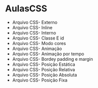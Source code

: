 # AulasCSS

- Arquivo CSS- Externo
- Arquivo CSS- Inline
- Arquivo CSS- Interno 
- Arquivo CSS- Classe E id
- Arquivo CSS- Modo cores
- Arquivo CSS- Animação
- Arquivo CSS- Animação por tempo
- Arquivo CSS- Bordey padding e margin
- Arquivo CSS- Posição Estática
- Arquivo CSS- Posição Relativa
- Arquivo CSS- Posição Absoluta
- Arquivo CSS- Posição Fixa

